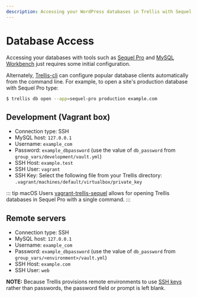 ```yaml
---
description: Accessing your WordPress databases in Trellis with Sequel Pro or MySQL Workbench just requires some initial configuration. phpMyAdmin not necessary.
---
```


# Database Access

Accessing your databases with tools such as [Sequel Pro](https://www.sequelpro.com/) and [MySQL Workbench](https://dev.mysql.com/downloads/workbench/) just requires some initial configuration.

Alternately, [Trellis-cli](https://github.com/roots/trellis-cli) can configure popular database clients automatically from the command line. For example, to open a site's production database with Sequel Pro type:

```sh
$ trellis db open --app=sequel-pro production example.com
```

## Development (Vagrant box)

- Connection type: SSH
- MySQL host: `127.0.0.1`
- Username: `example_com`
- Password: `example_dbpassword` (use the value of `db_password` from `group_vars/development/vault.yml`)
- SSH Host: `example.test`
- SSH User: `vagrant`
- SSH Key: Select the following file from your Trellis directory: `.vagrant/machines/default/virtualbox/private_key`

::: tip macOS Users
[vagrant-trellis-sequel](https://github.com/TypistTech/vagrant-trellis-sequel) allows for opening Trellis databases in Sequel Pro with a single command.
:::

## Remote servers

- Connection type: SSH
- MySQL host: `127.0.0.1`
- Username: `example_com`
- Password: `example_dbpassword` (use the value of `db_password` from `group_vars/<environment>/vault.yml`)
- SSH Host: `example.com`
- SSH User: `web`

**NOTE:** Because Trellis provisions remote environments to use [SSH keys](https://roots.io/docs/trellis/master/ssh-keys/) rather than passwords, the password field or prompt is left blank.


